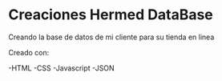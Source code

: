 # Creaciones Hermed DataBase

Creando la base de datos de mi cliente para su tienda en linea

Creado con:

-HTML
-CSS
-Javascript
-JSON
